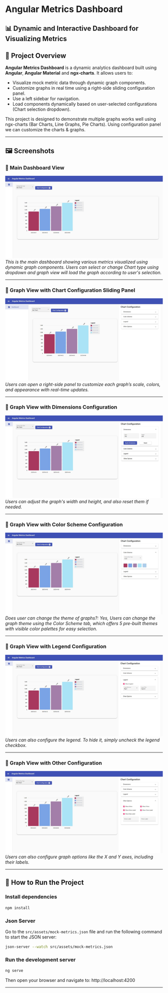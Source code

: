 # Angular Metrics Dashboard

## 📊 Dynamic and Interactive Dashboard for Visualizing Metrics

## 🧩 Project Overview

**Angular Metrics Dashboard** is a dynamic analytics dashboard built using **Angular**, **Angular Material** and **ngx-charts**. 
It allows users to:

- Visualize mock metric data through dynamic graph components.
- Customize graphs in real time using a right-side sliding configuration panel.
- Use a left sidebar for navigation.
- Load components dynamically based on user-selected configurations (Chart selection dropdown).

This project is designed to demonstrate multiple graphs works well using ngx-charts (Bar Charts, Line Graphs, Pie Charts). Using configuration panel we can customize the charts & graphs.

---

## 🖼️ Screenshots
### 📌 Main Dashboard View
![Main Dashboard](screenshots/A.one.jpg)
*This is the main dashboard showing various metrics visualized using dynamic graph components. Users can select or change Chart type using dropdown and graph view will load the graph according to user's selection.*

---

### 📌 Graph View with Chart Configuration Sliding Panel
![Graph View with Chart Configuration Sliding Panel](screenshots/B.two.jpg)
*Users can open a right-side panel to customize each graph’s scale, colors, and appearance with real-time updates.*

---

### 📌 Graph View with Dimensions Configuration
![Graph View with Dimensions Configuration](screenshots/C.three.jpg)
*Users can adjust the graph's width and height, and also reset them if needed.*

---

### 📌 Graph View with Color Scheme Configuration
![Graph View with Color Scheme Configuration](screenshots/D.four.jpg)
*Does user can change the theme of graphs?: Yes, Users can change the graph theme using the Color Scheme tab, which offers 5 pre-built themes with visible color palettes for easy selection.*

---

### 📌 Graph View with Legend Configuration
![Graph View with Legend Configuration](screenshots/E.five.jpg)
*Users can also configure the legend. To hide it, simply uncheck the legend checkbox.*

---

### 📌 Graph View with Other Configuration
![Graph View with Other Configuration](screenshots/F.six.jpg)
*Users can also configure graph options like the X and Y axes, including their labels.*

---

## 🚀 How to Run the Project

### Install dependencies

```bash
npm install
```

### Json Server

Go to the `src/assets/mock-metrics.json` file and run the following command to start the JSON server:

```bash
json-server --watch src/assets/mock-metrics.json
```

### Run the development server

```bash
ng serve
```

Then open your browser and navigate to:
http://localhost:4200

---